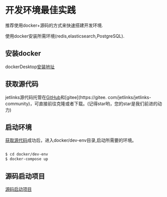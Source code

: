 # 开发环境最佳实践

推荐使用docker+源码的方式来快速搭建开发环境.

使用docker安装所需环境(redis,elasticsearch,PostgreSQL).

## 安装docker

dockerDesktop[安装地址](https://www.docker.com/products/docker-desktop)

## 获取源代码
jetlinks源代码托管在[GitHub](https://github.com/jetlinks/jetlinks-community)和[gitee](https://gitee.
com/jetlinks/jetlinks-community)，可直接前往克隆或者下载。(记得star哟，您的star是我们前进的动力)


## 启动环境
[获取源代码](#获取源代码)成功后，进入docker/dev-env目录,启动所需要的环境。

```bash

$ cd docker/dev-env
$ docker-compose up
```
## 源码启动项目

[源码启动项目](http://doc.jetlinks.cn/install-deployment/start-with-source.html)

 

